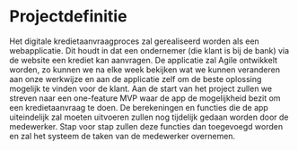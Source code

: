 # Projectdefinitie
Het digitale kredietaanvraagproces zal gerealiseerd worden als een webapplicatie. Dit houdt in dat een ondernemer (die klant is bij de bank) via de website een krediet kan aanvragen.
De applicatie zal Agile ontwikkelt worden, zo kunnen we na elke week bekijken wat we kunnen veranderen aan onze werkwijze en aan de applicatie zelf om de beste oplossing mogelijk te vinden voor de klant. 
Aan de start van het project zullen we streven naar een one-feature MVP waar de app de mogelijkheid bezit om een kredietaanvraag te doen. De berekeningen en functies die de app uiteindelijk zal moeten uitvoeren zullen nog tijdelijk gedaan worden door de medewerker. Stap voor stap zullen deze functies dan toegevoegd worden en zal het systeem de taken van de medewerker overnemen.
